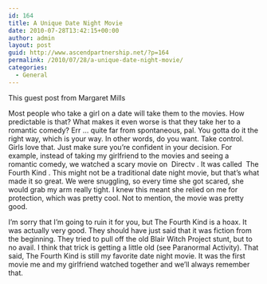 ```yaml
---
id: 164
title: A Unique Date Night Movie
date: 2010-07-28T13:42:15+00:00
author: admin
layout: post
guid: http://www.ascendpartnership.net/?p=164
permalink: /2010/07/28/a-unique-date-night-movie/
categories:
  - General
---
```

This guest post from Margaret Mills

Most people who take a girl on a date will take them to the movies. How predictable is that? What makes it even worse is that they take her to a romantic comedy? Err &#8230; quite far from spontaneous, pal. You gotta do it the right way, which is your way. In other words, do you want. Take control. Girls love that. Just make sure you&#8217;re confident in your decision. For example, instead of taking my girlfriend to the movies and seeing a romantic comedy, we watched a scary movie on &nbsp;Directv&nbsp;. It was called &nbsp;The Fourth Kind&nbsp;. This might not be a traditional date night movie, but that&#8217;s what made it so great. We were snuggling, so every time she got scared, she would grab my arm really tight. I knew this meant she relied on me for protection, which was pretty cool. Not to mention, the movie was pretty good.

I&#8217;m sorry that I&#8217;m going to ruin it for you, but The Fourth Kind is a hoax. It was actually very good. They should have just said that it was fiction from the beginning. They tried to pull off the old Blair Witch Project stunt, but to no avail. I think that trick is getting a little old (see Paranormal Activity). That said, The Fourth Kind is still my favorite date night movie. It was the first movie me and my girlfriend watched together and we&#8217;ll always remember that.